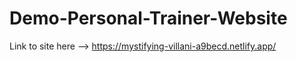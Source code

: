 # Demo-Personal-Trainer-Website

Link to site here --> https://mystifying-villani-a9becd.netlify.app/
